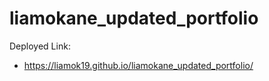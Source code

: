 # liamokane_updated_portfolio

Deployed Link: 
- https://liamok19.github.io/liamokane_updated_portfolio/